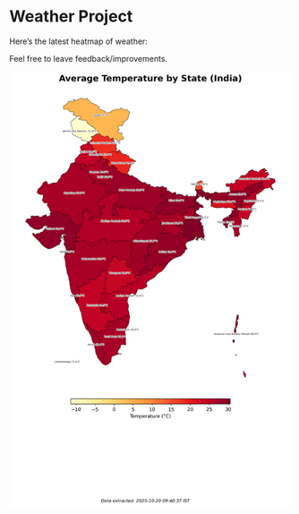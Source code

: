 # Weather Project

Here’s the latest heatmap of weather:

Feel free to leave feedback/improvements.

![India Heatmap](docs/assets/india_heatmap.png?v=F5B63F)
